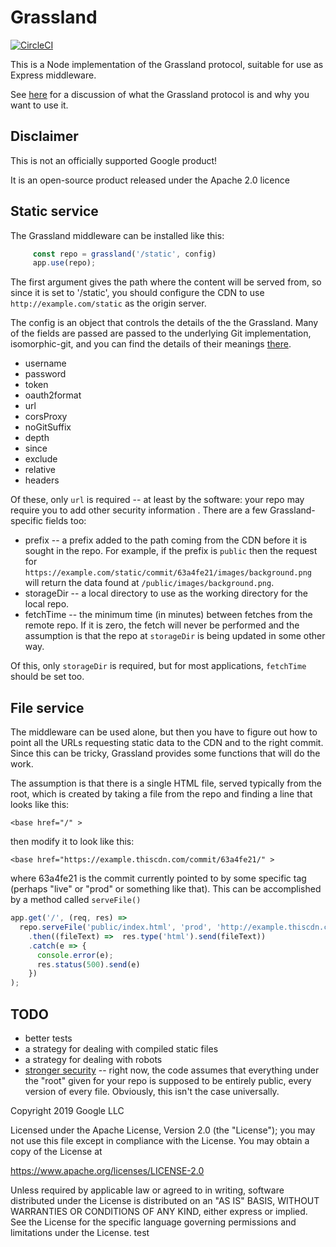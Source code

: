 # Grassland

[![CircleCI](https://img.shields.io/circleci/project/github/google/grassland/master.svg)](https://circleci.com/gh/google/grassland) 

This is a Node implementation of the Grassland protocol, suitable for
use as Express middleware.

See [here](./docs/grassland.md) for a discussion of what the Grassland
protocol is and why you want to use it.


## Disclaimer

This is not an officially supported Google product!

It is an open-source product released under the Apache 2.0 licence

## Static service

The Grassland middleware can be installed like this:

``` javascript
     const repo = grassland('/static', config)
     app.use(repo);
```

The first argument gives the path where the content will be served from, so since it is
set to '/static', you should configure the CDN to use
`http://example.com/static` as the origin server.

The config is an object that controls the details of the the
Grassland.  Many of the fields are passed are passed to the underlying
Git implementation, isomorphic-git, and you can find the details of
their meanings [there](https://isomorphic-git.org/docs/en/clone).
    
* username
* password
* token
* oauth2format
* url
* corsProxy
* noGitSuffix
* depth
* since
* exclude
* relative
* headers

Of these, only `url` is required -- at least by the software: your
repo may require you to add other security information .  There are a few Grassland-specific
fields too:

* prefix -- a prefix added to the path coming from the CDN before it
is sought in the repo.  For example, if the prefix is `public` then
the request for
`https://example.com/static/commit/63a4fe21/images/background.png` will
return the data found at `/public/images/background.png`. 
* storageDir -- a local directory to use as the working directory for
  the local repo.
* fetchTime -- the minimum time (in minutes) between fetches from the
  remote repo.  If it is zero, the fetch will never be performed and
  the assumption is that the repo at `storageDir` is being updated in
  some other way.

Of this, only `storageDir` is required, but for most applications,
`fetchTime` should be set too.

## File service

The middleware can be used alone, but then you have to figure out how
to point all the URLs requesting static data to the CDN and to the
right commit.  Since this can be tricky, Grassland provides some
functions that will do the work.

The assumption is that there is a single HTML file, served typically
from the root, which is created by taking a file from the repo and
finding a line that looks like this:

    <base href="/" >

then modify it to look like this:

    <base href="https://example.thiscdn.com/commit/63a4fe21/" >


where 63a4fe21 is the commit currently pointed to by some
specific tag (perhaps "live" or "prod" or something like that).  This
can be accomplished by a method called `serveFile()`

``` javascript
app.get('/', (req, res) =>
  repo.serveFile('public/index.html', 'prod', 'http://example.thiscdn.com/'),
    .then((fileText) =>  res.type('html').send(fileText))
    .catch(e => {
      console.error(e);
      res.status(500).send(e)
    })
);
```



## TODO


* better tests
* a strategy for dealing with compiled static files
* a strategy for dealing with robots
* [stronger security](https://github.com/google/grassland/issues/3) --
  right now, the code assumes that everything under the "root" given
  for your repo is supposed to be entirely public, every version of
  every file.  Obviously, this isn't the case universally.


Copyright 2019 Google LLC

Licensed under the Apache License, Version 2.0 (the "License");
you may not use this file except in compliance with the License.
You may obtain a copy of the License at

   https://www.apache.org/licenses/LICENSE-2.0

Unless required by applicable law or agreed to in writing, software
distributed under the License is distributed on an "AS IS" BASIS,
WITHOUT WARRANTIES OR CONDITIONS OF ANY KIND, either express or implied.
See the License for the specific language governing permissions and
limitations under the License.
test
